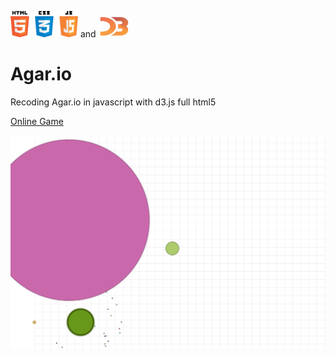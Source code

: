 <img src="./images/html.png" width="108"> and <img src="./images/d3.png" width="50">
# Agar.io
Recoding Agar.io in javascript with d3.js full html5

[Online Game](http://weoohh.com/agar)

<img src="./images/img1.png">
